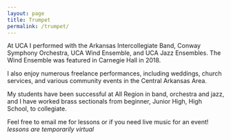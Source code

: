 ```yaml
---
layout: page
title: Trumpet
permalink: /trumpet/
---
```



At UCA I performed with the Arkansas Intercollegiate Band, Conway Symphony Orchestra, UCA Wind Ensemble, and UCA Jazz Ensembles. The Wind Ensemble was featured in Carnegie Hall in 2018.

I also enjoy numerous freelance performances, including weddings, church services, and various community events in the Central Arkansas Area.

My students have been successful at All Region in band, orchestra and jazz, and I have worked  brass sectionals from beginner, Junior High, High School, to collegiate.


Feel free to email me for lessons or if you need live music for an event!
*lessons are temporarily virtual*
